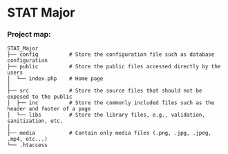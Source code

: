 STAT Major
============================


### Project map:
    
    STAT_Major
    ├── config          # Store the configuration file such as database configuration
    ├── public          # Store the public files accessed directly by the users
    │  └── index.php    # Home page
    │
    ├── src             # Store the source files that should not be exposed to the public
    │  ├── inc          # Store the commonly included files such as the header and footer of a page
    │  └── libs         # Store the library files, e.g., validation, sanitization, etc.
    │
    ├── media           # Contain only media files (.png, .jpg, .jpeg, .mp4, etc...)
    └── .htaccess